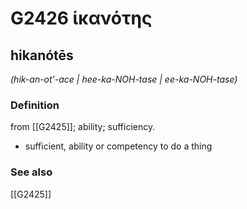 # G2426 ἱκανότης

## hikanótēs

_(hik-an-ot'-ace | hee-ka-NOH-tase | ee-ka-NOH-tase)_

### Definition

from [[G2425]]; ability; sufficiency.

- sufficient, ability or competency to do a thing

### See also

[[G2425]]

